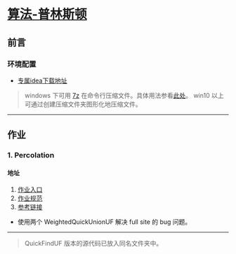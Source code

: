 # [算法-普林斯顿](https://www.coursera.org/learn/algorithms-part1/)

## 前言

### 环境配置

- [专属idea下载地址](https://coursera.cs.princeton.edu/algs4/assignments/hello/specification.php)

> windows 下可用 [7z](https://www.7-zip.org/download.html) 在命令行压缩文件。具体用法参看[此处](http://blog.haoji.me/windows-cmd-zip.html?from=xa)。
> win10 以上可通过创建压缩文件夹图形化地压缩文件。

---

## 作业

### 1. Percolation

#### 地址

1. [作业入口](https://www.coursera.org/learn/algorithms-part1/programming/Lhp5z/percolation)
2. [作业规范](https://coursera.cs.princeton.edu/algs4/assignments/percolation/specification.php)
3. [参考链接](https://github.com/PKUFlyingPig/Princeton-Algorithm/tree/master)

- 使用两个 WeightedQuickUnionUF 解决 full site 的 bug 问题。

---

> QuickFindUF 版本的源代码已放入同名文件夹中。
